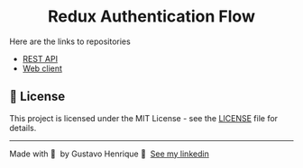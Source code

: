 <h1 align="center">
	Redux Authentication Flow
</h1>

Here are the links to repositories

- [REST API](https://github.com/Guribeiro/redux-auth-flow-api)
- [Web client](https://github.com/Guribeiro/redux-auth-flow-web)

## 📝 License

This project is licensed under the MIT License - see the [LICENSE](LICENSE) file for details.

---

Made with 💜 &nbsp;by Gustavo Henrique 👋 &nbsp;[See my linkedin](https://www.linkedin.com/in/gustavohribeiro/)

